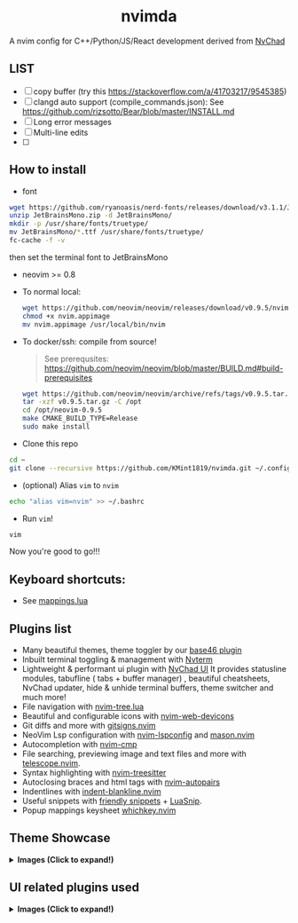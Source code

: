 <h1 align="center">nvimda</h1>
A nvim config for C++/Python/JS/React development derived from <a href="https://github.com/NvChad/NvChad/tree/v2.0">NvChad</a>

## LIST
- [ ] copy buffer (try this https://stackoverflow.com/a/41703217/9545385)
- [ ] clangd auto support (compile_commands.json): See https://github.com/rizsotto/Bear/blob/master/INSTALL.md
- [ ] Long error messages
- [ ] Multi-line edits
- [ ] 

## How to install
- font
```bash
wget https://github.com/ryanoasis/nerd-fonts/releases/download/v3.1.1/JetBrainsMono.zip
unzip JetBrainsMono.zip -d JetBrainsMono/
mkdir -p /usr/share/fonts/truetype/
mv JetBrainsMono/*.ttf /usr/share/fonts/truetype/
fc-cache -f -v
```
then set the terminal font to JetBrainsMono 

- neovim >= 0.8
- To normal local:
    ```bash
    wget https://github.com/neovim/neovim/releases/download/v0.9.5/nvim.appimage
    chmod +x nvim.appimage
    mv nvim.appimage /usr/local/bin/nvim
    ```
- To docker/ssh: compile from source!
    > See prerequsites: https://github.com/neovim/neovim/blob/master/BUILD.md#build-prerequisites
    ```bash
    wget https://github.com/neovim/neovim/archive/refs/tags/v0.9.5.tar.gz
    tar -xzf v0.9.5.tar.gz -C /opt
    cd /opt/neovim-0.9.5
    make CMAKE_BUILD_TYPE=Release
    sudo make install
    ```

- Clone this repo
```bash
cd ~
git clone --recursive https://github.com/KMint1819/nvimda.git ~/.config/nvim --depth=1
```

- (optional) Alias `vim` to `nvim`
```bash
echo "alias vim=nvim" >> ~/.bashrc
```

- Run `vim`!
```bash
vim
```

Now you're good to go!!!

## Keyboard shortcuts:
- See [mappings.lua](./lua/core/mappings.lua)
 
## Plugins list

- Many beautiful themes, theme toggler by our [base46 plugin](https://github.com/NvChad/base46)
- Inbuilt terminal toggling & management with [Nvterm](https://github.com/NvChad/nvterm)
- Lightweight & performant ui plugin with [NvChad UI](https://github.com/NvChad/ui) It provides statusline modules, tabufline ( tabs + buffer manager) , beautiful cheatsheets, NvChad updater, hide & unhide terminal buffers, theme switcher and much more!
- File navigation with [nvim-tree.lua](https://github.com/kyazdani42/nvim-tree.lua)
- Beautiful and configurable icons with [nvim-web-devicons](https://github.com/kyazdani42/nvim-web-devicons)
- Git diffs and more with [gitsigns.nvim](https://github.com/lewis6991/gitsigns.nvim) 
- NeoVim Lsp configuration with [nvim-lspconfig](https://github.com/neovim/nvim-lspconfig) and [mason.nvim](https://github.com/williamboman/mason.nvim)
- Autocompletion with [nvim-cmp](https://github.com/hrsh7th/nvim-cmp)
- File searching, previewing image and text files and more with [telescope.nvim](https://github.com/nvim-telescope/telescope.nvim).
- Syntax highlighting with [nvim-treesitter](https://github.com/nvim-treesitter/nvim-treesitter)
- Autoclosing braces and html tags with [nvim-autopairs](https://github.com/windwp/nvim-autopairs)
- Indentlines with [indent-blankline.nvim](https://github.com/lukas-reineke/indent-blankline.nvim)
- Useful snippets with [friendly snippets](https://github.com/rafamadriz/friendly-snippets) + [LuaSnip](https://github.com/L3MON4D3/LuaSnip).
- Popup mappings keysheet [whichkey.nvim](https://github.com/folke/which-key.nvim)

## Theme Showcase

<details><summary> <b>Images (Click to expand!)</b></summary>

![4 themes](https://nvchad.com/screenshots/four_Themes.webp)
![radium 1](https://nvchad.com/screenshots/radium1.webp)
![radium 2](https://nvchad.com/screenshots/radium2.webp)
![radium 3](https://nvchad.com/screenshots/radium3.webp)


(Note: these are just 4-5 themes, NvChad has around 56 themes)
</details>

## UI related plugins used

<details><summary> <b>Images (Click to expand!)</b></summary>

<h3> Nvim-tree.lua </h3>

Fast file tree:

<kbd><img src="https://nvchad.com/features/nvimtree.webp"></kbd>

<h3> Telescope-nvim </h3>

A fuzzy file finder, picker, sorter, previewer and much more:

<kbd><img src="https://nvchad.com/features/telescope.webp"></kbd>

<h3> Our own statusline written from scratch  </h3>

[NvChad UI](https://github.com/NvChad/ui)

<kbd><img src="https://nvchad.com/features/statuslines.webp"></kbd>

<h3> Tabufline (our own pertab bufferline) </h3>

<kbd><img src="https://nvchad.com/features/tabufline.webp"></kbd>
- Here's a [video](https://www.youtube.com/watch?v=V_9iJ96U_k8&ab_channel=siduck) that showcases it.

<h3> NvCheatsheet ( our UI Plugin ) </h3>
<kbd> <img src="https://nvchad.com/features/nvcheatsheet.webp"/></kbd>

</details>

